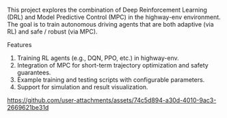 This project explores the combination of Deep Reinforcement Learning (DRL) and Model Predictive Control (MPC) in the highway-env environment.
The goal is to train autonomous driving agents that are both adaptive (via RL) and safe / robust (via MPC).

Features
1. Training RL agents (e.g., DQN, PPO, etc.) in highway-env.
2. Integration of MPC for short-term trajectory optimization and safety guarantees.
3. Example training and testing scripts with configurable parameters.
4. Support for simulation and result visualization.

https://github.com/user-attachments/assets/74c5d894-a30d-4010-9ac3-2669621be31d

